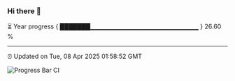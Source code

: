 ### Hi there 👋

⏳ Year progress { ███████▁▁▁▁▁▁▁▁▁▁▁▁▁▁▁▁▁▁▁▁▁▁▁ } 26.60 %

---

⏰ Updated on Tue, 08 Apr 2025 01:58:52 GMT

![Progress Bar CI](https://github.com/DhruviPatel157/GitHub-Actions-Demo/workflows/Progress%20Bar%20CI/badge.svg)
